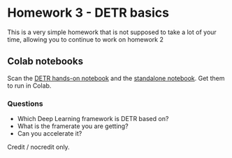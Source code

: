 # Homework 3 - DETR basics
This is a very simple homework that is not supposed to take a lot of your time, allowing you to continue to work on homework 2

## Colab notebooks
Scan the [DETR hands-on notebook](https://colab.research.google.com/github/facebookresearch/detr/blob/colab/notebooks/detr_attention.ipynb)
and the [standalone notebook](https://colab.research.google.com/github/facebookresearch/detr/blob/colab/notebooks/detr_demo.ipynb).
Get them to run in Colab. 


### Questions
* Which Deep Learning framework is DETR based on?
* What is the framerate you are getting?
* Can you accelerate it?


Credit / nocredit only.
